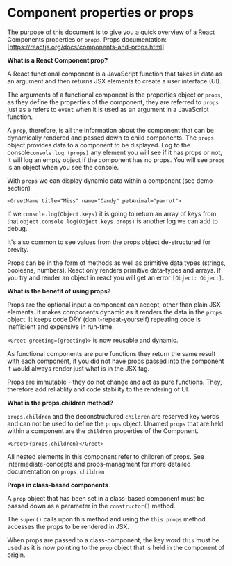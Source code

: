 # Component properties or props

The purpose of this document is to give you a quick overview of a React Components properties or `props`. Props documentation: [https://reactjs.org/docs/components-and-props.html]

**What is a React Component prop?**

A React functional component is a JavaScript function that takes in data as an argument and then returns JSX elements to create a user interface (UI).

The arguments of a functional component is the properties object or `props`, as they define the properties of the component, they are referred to `props` just as `e` refers to `event` when it is used as an argument in a JavaScript function.

A `prop`, therefore, is all the information about the component that can be dynamically rendered and passed down to child components. The `props` object provides data to a component to be displayed. Log to the console`console.log (props)` any element you will see if it has props or not, it will log an empty object if the component has no props. You will see `props` is an object when you see the console.

With `props` we can display dynamic data within a component (see demo-section)

```
<GreetName title="Miss" name="Candy" petAnimal="parrot">
```

If we `console.log(Object.keys)` it is going to return an array of keys from that `object.console.log(Object.keys.props)` is another log we can add to debug.

It's also common to see values from the props object de-structured for brevity.

Props can be in the form of methods as well as primitive data types (strings, booleans, numbers). React only renders primitive data-types and arrays. If you try and render an object in react you will get an error `[Object: Object]`.

**What is the benefit of using props?**

Props are the optional input a component can accept, other than plain JSX elements. It makes components dynamic as it renders the data in the `props` object. It keeps code DRY (don't-repeat-yourself) repeating code is inefficient and expensive in run-time.

`<Greet greeting={greeting}>` is now reusable and dynamic.

As functional components are pure functions they return the same result with each component, if you did not have props passed into the component it would always render just what is in the JSX tag.

Props are immutable - they do not change and act as pure functions. They, therefore add reliablity and code stability to the rendering of UI.

**What is the props.children method?**

`props.children` and the deconstructured `children` are reserved key words and can not be used to define the `props` object. Unamed `props` that are held within a component are the `children` properties of the Component.

`<Greet>{props.children}</Greet>`

All nested elements in this component refer to children of props. See intermediate-concepts and props-managment for more detailed documentation on `props.children`

**Props in class-based components**

A `prop` object that has been set in a class-based component must be passed down as a parameter in the `constructor()` method.

The `super()` calls upon this method and using the `this.props` method accesses the props to be rendered in JSX.

When props are passed to a class-component, the key word `this` must be used as it is now pointing to the `prop` object that is held in the component of origin.

